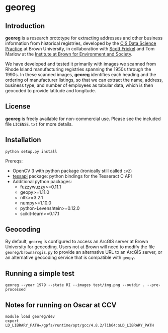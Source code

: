 # georeg

## Introduction

**georeg** is a research prototype for extracting addresses and other business
information from historical registries, developed by the
[CIS Data Science Practice](https://brown.edu/cis/data-science)
at Brown University, in collaboration with
[Scott Frickel](https://www.brown.edu/academics/institute-environment-society/people/details/scott-frickel)
and Tom Marlow at the
[Institute at Brown for Environment and
Society](https://www.brown.edu/academics/institute-environment-society/).

We have developed and tested it primarily with images we scanned from Rhode
Island manufacturing registries spanning the 1950s through the 1990s. In these
scanned images, **georeg** identifies each heading and the ordering of
manufacturer listings, so that we can extract the name, address, business type,
and number of employees as tabular data, which is then geocoded to provide
latitude and longitude.

## License

**georeg** is freely available for non-commercial use. Please see the included
file `LICENSE.txt` for more details.

## Installation

    python setup.py install

Prereqs:

* OpenCV 3 with python package (ironically still called `cv2`)
* [tessapi](https://bitbucket.org/brown-data-science/tessapi) package: python bindings for the Tesseract C API
* Additional python packages:
    * fuzzywuzzy>=0.11.1
    * geopy>=1.11.0
    * nltk>=3.2.1
    * numpy>=1.10.0
    * python-Levenshtein>=0.12.0
    * scikit-learn>=0.17.1

## Geocoding

By default, `georeg` is configured to access an ArcGIS server at Brown
University for geocoding. Users not at Brown will need to modify the file
`georeg/brownarcgis.py` to provide an alternative URL to an ArcGIS server,
or an alternative geocoding service that is compatible with `geopy`.

## Running a simple test

    georeg --year 1979 --state RI --images test/img.png --outdir . --pre-processed

## Notes for running on Oscar at CCV

    module load georeg/dev
    export LD_LIBRARY_PATH=/gpfs/runtime/opt/gcc/4.8.2/lib64:$LD_LIBRARY_PATH